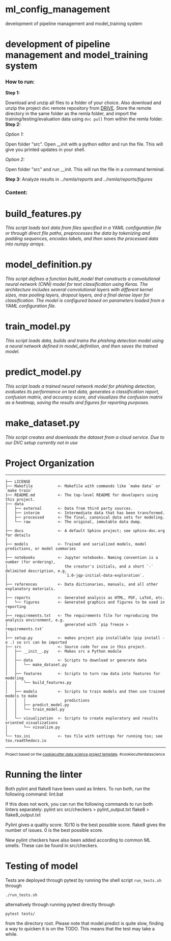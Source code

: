 # ml_config_management

development of pipeline management and model_training system

# development of pipeline management and model_training system

### How to run:
**Step 1:** 

Download and unzip all files to a folder of your choice.
Also download and unzip the project dvc remote repository from [DRIVE](https://drive.google.com/file/d/1GY0a_DOoJeKwlM2ffvq5au2X45jPN3H5/view?usp=drive_link). Store the remote directory in the same folder as the remla folder, and import the training/testing/evaluation data using `dvc pull` from within the remla folder.
**Step 2:**

*Option 1:*

Open folder "src". Open __init with a python editor and run the file. This will give you printed updates in your shell.

*Option 2:*

Open folder "src" and run __init. This will run the file in a command terminal.


**Step 3:** 
Analyze results in *../remla/reports* and *../remla/reports/figures*

### Content:
# build_features.py
*This script loads text data from files specified in a YAML configuration file or through direct file paths, preprocesses the data by tokenizing and padding sequences, encodes labels, and then saves the processed data into numpy arrays.*

# model_definition.py
*This script defines a function build_model that constructs a convolutional neural network (CNN) model for text classification using Keras. The architecture includes several convolutional layers with different kernel sizes, max pooling layers, dropout layers, and a final dense layer for classification. The model is configured based on parameters loaded from a YAML configuration file.*

# train_model.py
*This script loads data, builds and trains the phishing detection model using a neural network defined in model_definition, and then saves the trained model.*

# predict_model.py
*This script loads a trained neural network model for phishing detection, evaluates its performance on test data, generates a classification report, confusion matrix, and accuracy score, and visualizes the confusion matrix as a heatmap, saving the results and figures for reporting purposes.*

# make_dataset.py
*This script creates and downloads the dataset from a cloud service. Due to our DVC setup currently not in use*

# Project Organization
------------

    ├── LICENSE
    ├── Makefile           <- Makefile with commands like `make data` or `make train`
    ├── README.md          <- The top-level README for developers using this project.
    ├── data
    │   ├── external       <- Data from third party sources.
    │   ├── interim        <- Intermediate data that has been transformed.
    │   ├── processed      <- The final, canonical data sets for modeling.
    │   └── raw            <- The original, immutable data dump.
    │
    ├── docs               <- A default Sphinx project; see sphinx-doc.org for details
    │
    ├── models             <- Trained and serialized models, model predictions, or model summaries
    │
    ├── notebooks          <- Jupyter notebooks. Naming convention is a number (for ordering),
    │                         the creator's initials, and a short `-` delimited description, e.g.
    │                         `1.0-jqp-initial-data-exploration`.
    │
    ├── references         <- Data dictionaries, manuals, and all other explanatory materials.
    │
    ├── reports            <- Generated analysis as HTML, PDF, LaTeX, etc.
    │   └── figures        <- Generated graphics and figures to be used in reporting
    │
    ├── requirements.txt   <- The requirements file for reproducing the analysis environment, e.g.
    │                         generated with `pip freeze > requirements.txt`
    │
    ├── setup.py           <- makes project pip installable (pip install -e .) so src can be imported
    ├── src                <- Source code for use in this project.
    │   ├── __init__.py    <- Makes src a Python module
    │   │
    │   ├── data           <- Scripts to download or generate data
    │   │   └── make_dataset.py
    │   │
    │   ├── features       <- Scripts to turn raw data into features for modeling
    │   │   └── build_features.py
    │   │
    │   ├── models         <- Scripts to train models and then use trained models to make
    │   │   │                 predictions
    │   │   ├── predict_model.py
    │   │   └── train_model.py
    │   │
    │   └── visualization  <- Scripts to create exploratory and results oriented visualizations
    │       └── visualize.py
    │
    └── tox.ini            <- tox file with settings for running tox; see tox.readthedocs.io

---

<p><small>Project based on the <a target="_blank" href="https://drivendata.github.io/cookiecutter-data-science/">cookiecutter data science project template</a>. #cookiecutterdatascience</small></p>

# Running the linter

Both pylint and flake8 have been used as linters. To run both, run the following command:
lint.bat

If this does not work, you can run the following commands to run both linters separately:
pylint src src/checkers > pylint_output.txt
flake8 > flake8_output.txt

Pylint gives a quality score. 10/10 is the best possible score.
flake8 gives the number of issues. 0 is the best possible score.

New pylint checkers have also been added according to common ML smells. These can be found in src/checkers.


# Testing of model 

Tests are deployed through pytest by running the shell script ```run_tests.sh``` through
```
./run_tests.sh
```
alternatively through running pytest directly through
```
pytest tests/
```
from the directory root.
Please note that model.predict is quite slow, finding a way to quicken it is on the TODO. This means that the test may take a while.